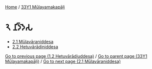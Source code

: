 
[Home](/) / [33Y1 Mūlayamakapāḷi](../33Y1.md)

# 𑁨 𑀦𑀺𑀤𑁆𑀤𑁂𑀲

* [2.1 Mūlavāraniddesa](2/2.1.md)
* [2.2 Hetuvārādiniddesa](2/2.2.md)

[Go to previous page (1.2 Hetuvārādiuddesa)](1/1.2.md) / [Go to parent page (33Y1 Mūlayamakapāḷi)](0.md) / [Go to next page (2.1 Mūlavāraniddesa)](2/2.1.md)


